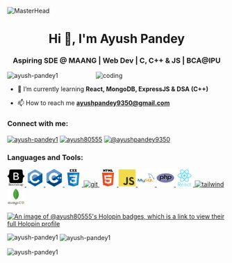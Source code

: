 ![MasterHead](https://user-images.githubusercontent.com/74038190/213910845-af37a709-8995-40d6-be59-724526e3c3d7.gif)
<h1 align="center">Hi 👋, I'm Ayush Pandey</h1>
<h3 align="center">Aspiring SDE @ MAANG | Web Dev | C, C++ & JS | BCA@IPU</h3>
<img align="right" width="300" alt="coding" src="https://user-images.githubusercontent.com/74038190/229223263-cf2e4b07-2615-4f87-9c38-e37600f8381a.gif">

<p align="left"> <img src="https://komarev.com/ghpvc/?username=ayush-pandey1&label=Profile%20views&color=0e75b6&style=flat" alt="ayush-pandey1" /> </p>

- 🌱 I’m currently learning **React, MongoDB, ExpressJS & DSA (C++)**

- 📫 How to reach me **ayushpandey9350@gmail.com**

<h3 align="left">Connect with me:</h3>
<p align="left">
<a href="https://linkedin.com/in/ayush-pandey1" target="blank"><img align="center" src="https://raw.githubusercontent.com/rahuldkjain/github-profile-readme-generator/master/src/images/icons/Social/linked-in-alt.svg" alt="ayush-pandey1" height="30" width="40" /></a>
<a href="https://www.codechef.com/users/ayush80555" target="blank"><img align="center" src="https://cdn.jsdelivr.net/npm/simple-icons@3.1.0/icons/codechef.svg" alt="ayush80555" height="30" width="40" /></a>
<a href="https://www.hackerrank.com/@ayushpandey9350" target="blank"><img align="center" src="https://raw.githubusercontent.com/rahuldkjain/github-profile-readme-generator/master/src/images/icons/Social/hackerrank.svg" alt="@ayushpandey9350" height="30" width="40" /></a>
</p>

<h3 align="left">Languages and Tools:</h3>
<p align="left"> <a href="https://getbootstrap.com" target="_blank" rel="noreferrer"> <img src="https://raw.githubusercontent.com/devicons/devicon/master/icons/bootstrap/bootstrap-plain-wordmark.svg" alt="bootstrap" width="40" height="40"/> </a> <a href="https://www.cprogramming.com/" target="_blank" rel="noreferrer"> <img src="https://raw.githubusercontent.com/devicons/devicon/master/icons/c/c-original.svg" alt="c" width="40" height="40"/> </a> <a href="https://www.w3schools.com/cpp/" target="_blank" rel="noreferrer"> <img src="https://raw.githubusercontent.com/devicons/devicon/master/icons/cplusplus/cplusplus-original.svg" alt="cplusplus" width="40" height="40"/> </a> <a href="https://www.w3schools.com/css/" target="_blank" rel="noreferrer"> <img src="https://raw.githubusercontent.com/devicons/devicon/master/icons/css3/css3-original-wordmark.svg" alt="css3" width="40" height="40"/> </a> <a href="https://git-scm.com/" target="_blank" rel="noreferrer"> <img src="https://www.vectorlogo.zone/logos/git-scm/git-scm-icon.svg" alt="git" width="40" height="40"/> </a> <a href="https://www.w3.org/html/" target="_blank" rel="noreferrer"> <img src="https://raw.githubusercontent.com/devicons/devicon/master/icons/html5/html5-original-wordmark.svg" alt="html5" width="40" height="40"/> </a> <a href="https://developer.mozilla.org/en-US/docs/Web/JavaScript" target="_blank" rel="noreferrer"> <img src="https://raw.githubusercontent.com/devicons/devicon/master/icons/javascript/javascript-original.svg" alt="javascript" width="40" height="40"/> </a> <a href="https://www.mysql.com/" target="_blank" rel="noreferrer"> <img src="https://raw.githubusercontent.com/devicons/devicon/master/icons/mysql/mysql-original-wordmark.svg" alt="mysql" width="40" height="40"/> </a> <a href="https://www.php.net" target="_blank" rel="noreferrer"> <img src="https://raw.githubusercontent.com/devicons/devicon/master/icons/php/php-original.svg" alt="php" width="40" height="40"/> </a> <a href="https://reactjs.org/" target="_blank" rel="noreferrer"> <img src="https://raw.githubusercontent.com/devicons/devicon/master/icons/react/react-original-wordmark.svg" alt="react" width="40" height="40"/> </a> <a href="https://tailwindcss.com/" target="_blank" rel="noreferrer"> <img src="https://www.vectorlogo.zone/logos/tailwindcss/tailwindcss-icon.svg" alt="tailwind" width="40" height="40"/> </a> <a href="https://www.mongodb.com/" target="_blank" rel="noreferrer"> <img src="https://raw.githubusercontent.com/devicons/devicon/master/icons/mongodb/mongodb-original-wordmark.svg" alt="mongodb" width="40" height="40"/> </a> </p>

[![An image of @ayush80555's Holopin badges, which is a link to view their full Holopin profile](https://holopin.me/ayush80555)](https://holopin.io/@ayush80555)


<p><img align="left" src="https://github-readme-stats.vercel.app/api/top-langs?username=ayush-pandey1&show_icons=true&locale=en&layout=compact" alt="ayush-pandey1" /></p>

<p>&nbsp;<img align="center" src="https://github-readme-stats.vercel.app/api?username=ayush-pandey1&show_icons=true&locale=en" alt="ayush-pandey1" /></p>

<p><img align="center" src="https://github-readme-streak-stats.herokuapp.com/?user=ayush-pandey1&" alt="ayush-pandey1" /></p>
